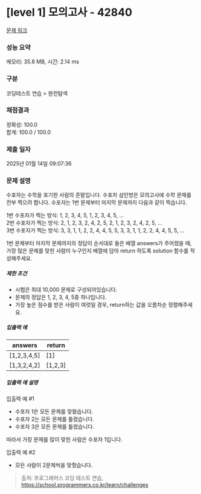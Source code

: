 # [level 1] 모의고사 - 42840 

[문제 링크](https://school.programmers.co.kr/learn/courses/30/lessons/42840) 

### 성능 요약

메모리: 35.8 MB, 시간: 2.14 ms

### 구분

코딩테스트 연습 > 완전탐색

### 채점결과

정확성: 100.0<br/>합계: 100.0 / 100.0

### 제출 일자

2025년 01월 14일 09:07:36

### 문제 설명

<p style="user-select: auto !important;">수포자는 수학을 포기한 사람의 준말입니다. 수포자 삼인방은 모의고사에 수학 문제를 전부 찍으려 합니다. 수포자는 1번 문제부터 마지막 문제까지 다음과 같이 찍습니다.</p>

<p style="user-select: auto !important;">1번 수포자가 찍는 방식: 1, 2, 3, 4, 5, 1, 2, 3, 4, 5, ...<br style="user-select: auto !important;">
2번 수포자가 찍는 방식: 2, 1, 2, 3, 2, 4, 2, 5, 2, 1, 2, 3, 2, 4, 2, 5, ...<br style="user-select: auto !important;">
3번 수포자가 찍는 방식: 3, 3, 1, 1, 2, 2, 4, 4, 5, 5, 3, 3, 1, 1, 2, 2, 4, 4, 5, 5, ...</p>

<p style="user-select: auto !important;">1번 문제부터 마지막 문제까지의 정답이 순서대로 들은 배열 answers가 주어졌을 때, 가장 많은 문제를 맞힌 사람이 누구인지 배열에 담아 return 하도록 solution 함수를 작성해주세요.</p>

<h5 style="user-select: auto !important;">제한 조건</h5>

<ul style="user-select: auto !important;">
<li style="user-select: auto !important;">시험은 최대 10,000 문제로 구성되어있습니다.</li>
<li style="user-select: auto !important;">문제의 정답은 1, 2, 3, 4, 5중 하나입니다.</li>
<li style="user-select: auto !important;">가장 높은 점수를 받은 사람이 여럿일 경우, return하는 값을 오름차순 정렬해주세요.</li>
</ul>

<h5 style="user-select: auto !important;">입출력 예</h5>
<table class="table" style="user-select: auto !important;">
        <thead style="user-select: auto !important;"><tr style="user-select: auto !important;">
<th style="user-select: auto !important;">answers</th>
<th style="user-select: auto !important;">return</th>
</tr>
</thead>
        <tbody style="user-select: auto !important;"><tr style="user-select: auto !important;">
<td style="user-select: auto !important;">[1,2,3,4,5]</td>
<td style="user-select: auto !important;">[1]</td>
</tr>
<tr style="user-select: auto !important;">
<td style="user-select: auto !important;">[1,3,2,4,2]</td>
<td style="user-select: auto !important;">[1,2,3]</td>
</tr>
</tbody>
      </table>
<h5 style="user-select: auto !important;">입출력 예 설명</h5>

<p style="user-select: auto !important;">입출력 예 #1</p>

<ul style="user-select: auto !important;">
<li style="user-select: auto !important;">수포자 1은 모든 문제를 맞혔습니다.</li>
<li style="user-select: auto !important;">수포자 2는 모든 문제를 틀렸습니다.</li>
<li style="user-select: auto !important;">수포자 3은 모든 문제를 틀렸습니다.</li>
</ul>

<p style="user-select: auto !important;">따라서 가장 문제를 많이 맞힌 사람은 수포자 1입니다.</p>

<p style="user-select: auto !important;">입출력 예 #2</p>

<ul style="user-select: auto !important;">
<li style="user-select: auto !important;">모든 사람이 2문제씩을 맞췄습니다.</li>
</ul>


> 출처: 프로그래머스 코딩 테스트 연습, https://school.programmers.co.kr/learn/challenges